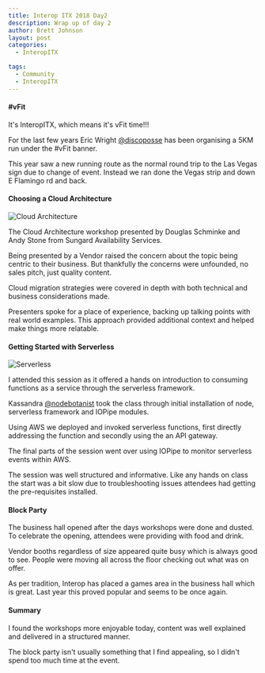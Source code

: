 ```yaml
---
title: Interop ITX 2018 Day2
description: Wrap up of day 2
author: Brett Johnson
layout: post
categories:
  - InteropITX

tags:
  - Community
  - InteropITX
---
```


#### #vFit

It's InteropITX, which means it's vFit time!!!
 
For the last few years Eric Wright [@discoposse](https://twitter.com/discoposse) has been organising a 5KM run under the #vFit banner. 

This year saw a new running route as the normal round trip to the Las Vegas sign due to change of event. Instead we ran done the Vegas strip and down E Flamingo rd and back.  

#### Choosing a Cloud Architecture

![Cloud Architecture](/assets/images/cloud-archtecture.jpg)

The Cloud Architecture workshop presented by Douglas Schminke and Andy Stone from Sungard Availability Services. 

Being presented by a Vendor raised the concern about the topic being centric to their business. But thankfully the concerns were unfounded, no sales pitch, just quality content.

Cloud migration strategies were covered in depth with both technical and business considerations made.

Presenters spoke for a place of experience, backing up talking points with real world examples. This approach provided additional context and helped make things more relatable.

#### Getting Started with Serverless

![Serverless](/assets/images/serverless.jpg)

I attended this session as it offered a hands on introduction to consuming functions as a service through the serverless framework.

Kassandra [@nodebotanist](https://twitter.com/nodebotanist) took the class through initial installation of node, serverless framework and IOPipe modules.

Using AWS we deployed and invoked serverless functions, first directly addressing the function and secondly using the an API gateway.

The final parts of the session went over using IOPipe to monitor serverless events within AWS.

The session was well structured and informative. Like any hands on class the start was a bit slow due to troubleshooting issues attendees had getting the pre-requisites installed.

#### Block Party

The business hall opened after the days workshops were done and dusted. To celebrate the opening, attendees were providing with food and drink.

Vendor booths regardless of size appeared quite busy which is always good to see. People were moving all across the floor checking out what was on offer. 

As per tradition, Interop has placed a games area in the business hall which is great. Last year this proved popular and seems to be once again.

#### Summary

I found the workshops more enjoyable today, content was well explained and delivered in a structured manner. 

The block party isn't usually something that I find appealing, so I didn't spend too much time at the event.
